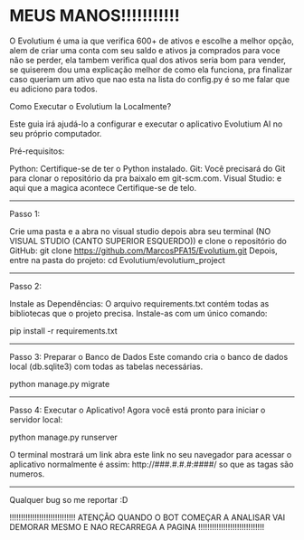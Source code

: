 # MEUS MANOS!!!!!!!!!!!

O Evolutium é uma ia que verifica 600+ de ativos e escolhe a melhor opção, alem de criar uma conta com seu saldo e ativos ja comprados para voce
não se perder, ela tambem verifica qual dos ativos seria bom para vender, se quiserem dou uma explicação melhor de como ela funciona, pra finalizar
caso queriam um ativo que nao esta na lista do config.py é so me falar que eu adiciono para todos.

Como Executar o Evolutium Ia Localmente?

Este guia irá ajudá-lo a configurar e executar o aplicativo Evolutium AI no seu próprio computador.

Pré-requisitos:

Python: Certifique-se de ter o Python instalado.
Git: Você precisará do Git para clonar o repositório da pra baixalo em git-scm.com.
Visual Studio: e aqui que a magica acontece Certifique-se de telo.

--------------------------------------------------------------------------------------------------------------------------------

Passo 1: 

Crie uma pasta e a abra no visual studio depois abra seu terminal (NO VISUAL STUDIO (CANTO SUPERIOR ESQUERDO)) e clone o repositório do GitHub:
git clone https://github.com/MarcosPFA15/Evolutium.git
Depois, entre na pasta do projeto:
cd Evolutium/evolutium_project

--------------------------------------------------------------------------------------------------------------------------------

Passo 2:

Instale as Dependências:
O arquivo requirements.txt contém todas as bibliotecas que o projeto precisa. Instale-as com um único comando:

pip install -r requirements.txt

---------------------------------------------------------------------------------------------------------------------------------

Passo 3: Preparar o Banco de Dados
Este comando cria o banco de dados local (db.sqlite3) com todas as tabelas necessárias.

python manage.py migrate

--------------------------------------------------------------------------------------------------------------------------------

Passo 4: Executar o Aplicativo!
Agora você está pronto para iniciar o servidor local:

python manage.py runserver

O terminal mostrará um link abra este link no seu navegador para acessar o aplicativo normalmente é assim: http://###.#.#.#:####/ so que as tagas são numeros.

--------------------------------------------------------------------------------------------------------------------------------

Qualquer bug so me reportar :D


!!!!!!!!!!!!!!!!!!!!!!!!!!!!! ATENÇÃO QUANDO O BOT COMEÇAR A ANALISAR VAI DEMORAR MESMO E NAO RECARREGA A PAGINA !!!!!!!!!!!!!!!!!!!!!!!!!!!!!
